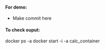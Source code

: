 #### For demo: 
- Make commit here
#### To check ouput:  
docker ps -a
docker start -i -a calc_container
